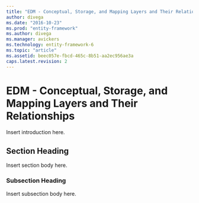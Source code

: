 ```yaml
---
title: "EDM - Conceptual, Storage, and Mapping Layers and Their Relationships | Microsoft Docs"
author: divega
ms.date: "2016-10-23"
ms.prod: "entity-framework"
ms.author: divega
ms.manager: avickers
ms.technology: entity-framework-6
ms.topic: "article"
ms.assetid: beec057e-fbcd-465c-8b51-aa2ec956ae3a
caps.latest.revision: 2
---
```

# EDM - Conceptual, Storage, and Mapping Layers and Their Relationships
Insert introduction here.  
  
## Section Heading  
 Insert section body here.  
  
### Subsection Heading  
 Insert subsection body here.